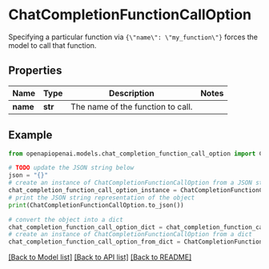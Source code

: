 # ChatCompletionFunctionCallOption

Specifying a particular function via `{\"name\": \"my_function\"}` forces the model to call that function. 

## Properties

Name | Type | Description | Notes
------------ | ------------- | ------------- | -------------
**name** | **str** | The name of the function to call. | 

## Example

```python
from openapiopenai.models.chat_completion_function_call_option import ChatCompletionFunctionCallOption

# TODO update the JSON string below
json = "{}"
# create an instance of ChatCompletionFunctionCallOption from a JSON string
chat_completion_function_call_option_instance = ChatCompletionFunctionCallOption.from_json(json)
# print the JSON string representation of the object
print(ChatCompletionFunctionCallOption.to_json())

# convert the object into a dict
chat_completion_function_call_option_dict = chat_completion_function_call_option_instance.to_dict()
# create an instance of ChatCompletionFunctionCallOption from a dict
chat_completion_function_call_option_from_dict = ChatCompletionFunctionCallOption.from_dict(chat_completion_function_call_option_dict)
```
[[Back to Model list]](../README.md#documentation-for-models) [[Back to API list]](../README.md#documentation-for-api-endpoints) [[Back to README]](../README.md)


